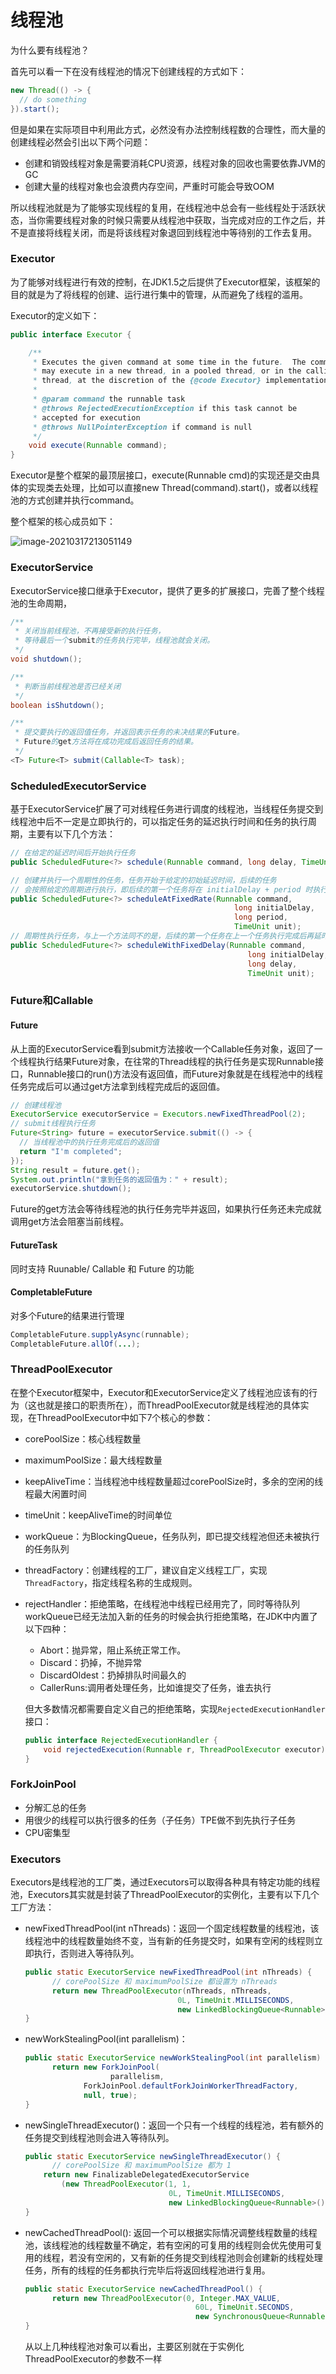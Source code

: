 # 线程池

为什么要有线程池？

首先可以看一下在没有线程池的情况下创建线程的方式如下：

```java
new Thread(() -> {
  // do something
}).start();
```

但是如果在实际项目中利用此方式，必然没有办法控制线程数的合理性，而大量的创建线程必然会引出以下两个问题：

- 创建和销毁线程对象是需要消耗CPU资源，线程对象的回收也需要依靠JVM的GC
- 创建大量的线程对象也会浪费内存空间，严重时可能会导致OOM

所以线程池就是为了能够实现线程的复用，在线程池中总会有一些线程处于活跃状态，当你需要线程对象的时候只需要从线程池中获取，当完成对应的工作之后，并不是直接将线程关闭，而是将该线程对象退回到线程池中等待别的工作去复用。



### Executor

为了能够对线程进行有效的控制，在JDK1.5之后提供了Executor框架，该框架的目的就是为了将线程的创建、运行进行集中的管理，从而避免了线程的滥用。

Executor的定义如下：

```java
public interface Executor {

    /**
     * Executes the given command at some time in the future.  The command
     * may execute in a new thread, in a pooled thread, or in the calling
     * thread, at the discretion of the {@code Executor} implementation.
     *
     * @param command the runnable task
     * @throws RejectedExecutionException if this task cannot be
     * accepted for execution
     * @throws NullPointerException if command is null
     */
    void execute(Runnable command);
}
```

Executor是整个框架的最顶层接口，execute(Runnable cmd)的实现还是交由具体的实现类去处理，比如可以直接new Thread(command).start()，或者以线程池的方式创建并执行command。

整个框架的核心成员如下：

![image-20210317213051149](Executor.png)

### ExecutorService

ExecutorService接口继承于Executor，提供了更多的扩展接口，完善了整个线程池的生命周期，

```java
/**
 * 关闭当前线程池，不再接受新的执行任务，
 * 等待最后一个submit的任务执行完毕，线程池就会关闭。
 */
void shutdown();

/**
 * 判断当前线程池是否已经关闭
 */
boolean isShutdown();

/**
 * 提交要执行的返回值任务，并返回表示任务的未决结果的Future。
 * Future的get方法将在成功完成后返回任务的结果。
 */
<T> Future<T> submit(Callable<T> task);
```

### ScheduledExecutorService

基于ExecutorService扩展了可对线程任务进行调度的线程池，当线程任务提交到线程池中后不一定是立即执行的，可以指定任务的延迟执行时间和任务的执行周期，主要有以下几个方法：

```java 
// 在给定的延迟时间后开始执行任务
public ScheduledFuture<?> schedule(Runnable command, long delay, TimeUnit unit);

// 创建并执行一个周期性的任务，任务开始于给定的初始延迟时间，后续的任务
// 会按照给定的周期进行执行，即后续的第一个任务将在 initialDelay + period 时执行
public ScheduledFuture<?> scheduleAtFixedRate(Runnable command,
                                                  long initialDelay,
                                                  long period,
                                                  TimeUnit unit);
// 周期性执行任务，与上一个方法同不的是，后续的第一个任务在上一个任务执行完成后再延时执行
public ScheduledFuture<?> scheduleWithFixedDelay(Runnable command,
                                                     long initialDelay,
                                                     long delay,
                                                     TimeUnit unit);
```

### Future和Callable

#### Future

从上面的ExecutorService看到submit方法接收一个Callable任务对象，返回了一个线程执行结果Future对象，在往常的Thread线程的执行任务是实现Runnable接口，Runnable接口的run()方法没有返回值，而Future对象就是在线程池中的线程任务完成后可以通过get方法拿到线程完成后的返回值。

```java
// 创建线程池
ExecutorService executorService = Executors.newFixedThreadPool(2);
// submit线程执行任务
Future<String> future = executorService.submit(() -> {
  // 当线程池中的执行任务完成后的返回值
  return "I'm completed";
});
String result = future.get();
System.out.println("拿到任务的返回值为：" + result);
executorService.shutdown();
```

Future的get方法会等待线程池的执行任务完毕并返回，如果执行任务还未完成就调用get方法会阻塞当前线程。

#### FutureTask

同时支持 Ruunable/ Callable 和 Future 的功能

#### CompletableFuture

对多个Future的结果进行管理

```java
CompletableFuture.supplyAsync(runnable);
CompletableFuture.allOf(...);
```



### ThreadPoolExecutor

在整个Executor框架中，Executor和ExecutorService定义了线程池应该有的行为（这也就是接口的职责所在），而ThreadPoolExecutor就是线程池的具体实现，在ThreadPoolExecutor中如下7个核心的参数：

- corePoolSize：核心线程数量

- maximumPoolSize：最大线程数量

- keepAliveTime：当线程池中线程数量超过corePoolSize时，多余的空闲的线程最大闲置时间

- timeUnit：keepAliveTime的时间单位

- workQueue：为BlockingQueue，任务队列，即已提交线程池但还未被执行的任务队列

- threadFactory：创建线程的工厂，建议自定义线程工厂，实现`ThreadFactory`，指定线程名称的生成规则。

- rejectHandler：拒绝策略，在线程池中线程已经用完了，同时等待队列workQueue已经无法加入新的任务的时候会执行拒绝策略，在JDK中内置了以下四种：
  * Abort：抛异常，阻止系统正常工作。
  * Discard：扔掉，不抛异常
  * DiscardOldest：扔掉排队时间最久的
  * CallerRuns:调用者处理任务，比如谁提交了任务，谁去执行
  
  但大多数情况都需要自定义自己的拒绝策略，实现`RejectedExecutionHandler`接口：
  
  ```java
  public interface RejectedExecutionHandler {
      void rejectedExecution(Runnable r, ThreadPoolExecutor executor);
  }
  ```
  
  

### ForkJoinPool

- 分解汇总的任务
- 用很少的线程可以执行很多的任务（子任务）TPE做不到先执行子任务
- CPU密集型

### Executors

Executors是线程池的工厂类，通过Executors可以取得各种具有特定功能的线程池，Executors其实就是封装了ThreadPoolExecutor的实例化，主要有以下几个工厂方法：

- newFixedThreadPool(int nThreads)：返回一个固定线程数量的线程池，该线程池中的线程数量始终不变，当有新的任务提交时，如果有空闲的线程则立即执行，否则进入等待队列。

  ```java
  public static ExecutorService newFixedThreadPool(int nThreads) {
  		// corePoolSize 和 maximumPoolSize 都设置为 nThreads
    	return new ThreadPoolExecutor(nThreads, nThreads,
                                    0L, TimeUnit.MILLISECONDS,
                                    new LinkedBlockingQueue<Runnable>());
  }
  ```

- newWorkStealingPool(int parallelism)：

  ```java
  public static ExecutorService newWorkStealingPool(int parallelism) {
    	return new ForkJoinPool(
      				 parallelism,
               ForkJoinPool.defaultForkJoinWorkerThreadFactory,
               null, true);
  }
  ```

- newSingleThreadExecutor()：返回一个只有一个线程的线程池，若有额外的任务提交到线程池则会进入等待队列。

  ```java
  public static ExecutorService newSingleThreadExecutor() {
     	// corePoolSize 和 maximumPoolSize 都为 1
      return new FinalizableDelegatedExecutorService
          (new ThreadPoolExecutor(1, 1,
                                  0L, TimeUnit.MILLISECONDS,
                                  new LinkedBlockingQueue<Runnable>()));
  }
  ```

- newCachedThreadPool(): 返回一个可以根据实际情况调整线程数量的线程池，该线程池的线程数量不确定，若有空闲的可复用的线程则会优先使用可复用的线程，若没有空闲的，又有新的任务提交到线程池则会创建新的线程处理任务，所有的线程的任务都执行完毕后将返回线程池进行复用。

  ```java
  public static ExecutorService newCachedThreadPool() {
  		return new ThreadPoolExecutor(0, Integer.MAX_VALUE,
                                        60L, TimeUnit.SECONDS,
                                        new SynchronousQueue<Runnable>());
  }
  ```

  从以上几种线程池对象可以看出，主要区别就在于实例化ThreadPoolExecutor的参数不一样
